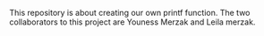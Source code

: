 This repository is about creating our own printf function.
The two collaborators to this project are Youness Merzak and Leila merzak.
